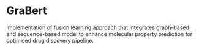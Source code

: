 # GraBert

Implementation of fusion learning approach that integrates graph-based and sequence-based model to enhance molecular property prediction for optimised drug discovery pipeline.
